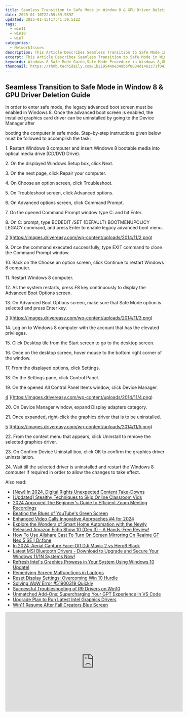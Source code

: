```yaml
---
title: Seamless Transition to Safe Mode in Window 8 & GPU Driver Deletion Guide
date: 2025-01-10T22:55:39.989Z
updated: 2025-01-15T17:41:39.512Z
tags:
  - win11
  - win10
  - win7
categories:
  - NetworkIssues
description: This Article Describes Seamless Transition to Safe Mode in Window 8 & GPU Driver Deletion Guide
excerpt: This Article Describes Seamless Transition to Safe Mode in Window 8 & GPU Driver Deletion Guide
keywords: Windows 8 Safe Mode Guide,Safe Mode Procedure in Windows 8,GPU Driver Deletion for Window 8,Guide to Deleting Windows 8 GPU Driver,How to Enter Safe Mode in Windows 8,Safe Mode Troubleshooting for Windows 8,Deleting Graphics Driver on Windows 8 Computer
thumbnail: https://thmb.techidaily.com/1b2195440e349b5f0884d1401c71f047053f6f52811a1360983fce9511380f91.jpg
---
```


## Seamless Transition to Safe Mode in Window 8 & GPU Driver Deletion Guide

 In order to enter safe mode, the legacy advanced boot screen must be enabled in Windows 8\. Once the advanced boot screen is enabled, the installed graphics card driver can be uninstalled by going to the Device Manager after

 booting the computer in safe mode. Step-by-step instructions given below must be followed to accomplish the task:

  1\. Restart Windows 8 computer and insert Windows 8 bootable media into optical media drive (CD/DVD Drive).

  2\. On the displayed Windows Setup box, click Next.

  3\. On the next page, click Repair your computer.

  4\. On Choose an option screen, click Troubleshoot.

  5\. On Troubleshoot screen, click Advanced options.

  6\. On Advanced options screen, click Command Prompt.

  7\. On the opened Command Prompt window type C: and hit Enter.

  8\. On C: prompt, type BCDEDIT /SET {DEFAULT} BOOTMENUPOLICY LEGACY command, and press Enter to enable legacy advanced boot menu.

 [2](https://images.drivereasy.com/wp-content/uploads/2014/11/2.png) ](https://images.drivereasy.com/wp-content/uploads/2014/11/2.png)

 9\. Once the command executed successfully, type EXIT command to close the Command Prompt window.

  10\. Back on the Choose an option screen, click Continue to restart Windows 8 computer.

 11\. Restart Windows 8 computer.

  12\. As the system restarts, press F8 key continuously to display the Advanced Boot Options screen.

  13\. On Advanced Boot Options screen, make sure that Safe Mode option is selected and press Enter key.

 [3](https://images.drivereasy.com/wp-content/uploads/2014/11/3.png) ](https://images.drivereasy.com/wp-content/uploads/2014/11/3.png)

  14\. Log on to Windows 8 computer with the account that has the elevated privileges.

  15\. Click Desktop tile from the Start screen to go to the desktop screen.

  16\. Once on the desktop screen, hover mouse to the bottom right corner of the window.

  17\. From the displayed options, click Settings.

 18\. On the Settings pane, click Control Panel.

  19\. On the opened All Control Panel Items window, click Device Manager.

[4](https://images.drivereasy.com/wp-content/uploads/2014/11/4.png) ](https://images.drivereasy.com/wp-content/uploads/2014/11/4.png)

 20\. On Device Manager window, expand Display adapters category.

  21\. Once expanded, right-click the graphics driver that is to be uninstalled.

[5](https://images.drivereasy.com/wp-content/uploads/2014/11/5.png) ](https://images.drivereasy.com/wp-content/uploads/2014/11/5.png)

 22\. From the context menu that appears, click Uninstall to remove the selected graphics driver.

  23\. On Confirm Device Uninstall box, click OK to confirm the graphics driver uninstallation.

  24\. Wait till the selected driver is uninstalled and restart the Windows 8 computer if required in order to allow the changes to take effect.

<ins class="adsbygoogle"
     style="display:block"
     data-ad-format="autorelaxed"
     data-ad-client="ca-pub-7571918770474297"
     data-ad-slot="1223367746"></ins>

<ins class="adsbygoogle"
     style="display:block"
     data-ad-client="ca-pub-7571918770474297"
     data-ad-slot="8358498916"
     data-ad-format="auto"
     data-full-width-responsive="true"></ins>

<span class="atpl-alsoreadstyle">Also read:</span>
<div><ul>
<li><a href="https://facebook-videos.techidaily.com/new-in-2024-digital-rights-unexpected-content-take-downs/"><u>[New] In 2024, Digital Rights Unexpected Content Take-Downs</u></a></li>
<li><a href="https://extra-skills.techidaily.com/updated-stealthy-techniques-to-skip-online-classroom-vids/"><u>[Updated] Stealthy Techniques to Skip Online Classroom Vids</u></a></li>
<li><a href="https://remote-screen-capture.techidaily.com/2024-approved-the-beginners-guide-to-efficient-zoom-meeting-recordings/"><u>2024 Approved The Beginner's Guide to Efficient Zoom Meeting Recordings</u></a></li>
<li><a href="https://network-issues.techidaily.com/beating-the-blues-of-youtubes-green-screen/"><u>Beating the Blues of YouTube's Green Screen</u></a></li>
<li><a href="https://on-screen-recording.techidaily.com/enhanced-video-calls-innovative-approaches-4-for-2024/"><u>Enhanced Video Calls Innovative Approaches #4 for 2024</u></a></li>
<li><a href="https://buynow-reviews.techidaily.com/explore-the-wonders-of-smart-home-automation-with-the-newly-released-amazon-echo-show-10-gen-3-a-hands-free-review/"><u>Explore the Wonders of Smart Home Automation with the Newly Released Amazon Echo Show 10 (Gen 3) – A Hands-Free Review!</u></a></li>
<li><a href="https://screen-mirror.techidaily.com/how-to-use-allshare-cast-to-turn-on-screen-mirroring-on-realme-gt-neo-5-se-drfone-by-drfone-android/"><u>How To Use Allshare Cast To Turn On Screen Mirroring On Realme GT Neo 5 SE | Dr.fone</u></a></li>
<li><a href="https://extra-hints.techidaily.com/in-2024-aerial-capture-face-off-dji-mavic-2-vs-hero6-black/"><u>In 2024, Aerial Capture Face-Off DJi Mavic 2 vs Hero6 Black</u></a></li>
<li><a href="https://hardware-updates.techidaily.com/latest-msi-bluetooth-drivers-download-to-upgrade-and-secure-your-windows-111n-systems-now/"><u>Latest MSI Bluetooth Drivers - Download to Upgrade and Secure Your Windows 11/1N Systems Now!</u></a></li>
<li><a href="https://network-issues.techidaily.com/1719974877664-refresh-intels-graphics-prowess-in-your-system-using-windows-10-update/"><u>Refresh Intel's Graphics Prowess in Your System Using Windows 10 Update!</u></a></li>
<li><a href="https://network-issues.techidaily.com/remedying-screen-malfunctions-in-laptops/"><u>Remedying Screen Malfunctions in Laptops</u></a></li>
<li><a href="https://network-issues.techidaily.com/reset-display-settings-overcoming-win-10-hurdle/"><u>Reset Display Settings: Overcoming Win 10 Hurdle</u></a></li>
<li><a href="https://network-issues.techidaily.com/solving-wow-error-51900319-quickly/"><u>Solving WoW Error #51900319 Quickly</u></a></li>
<li><a href="https://network-issues.techidaily.com/successful-troubleshooting-of-r9-drivers-on-win10/"><u>Successful Troubleshooting of R9 Drivers on Win10</u></a></li>
<li><a href="https://tech-haven.techidaily.com/unmatched-add-ons-supercharging-your-gpt-experience-in-vs-code/"><u>Unmatched Add-Ons: Supercharging Your GPT Experience in VS Code</u></a></li>
<li><a href="https://network-issues.techidaily.com/upgrade-plan-to-run-latest-intel-graphics-drivers/"><u>Upgrade Plan to Run Latest Intel Graphics Drivers</u></a></li>
<li><a href="https://network-issues.techidaily.com/win11-resume-after-fall-creators-blue-screen/"><u>Win11 Resume After Fall Creators Blue Screen</u></a></li>
</ul></div>

<!-- affiliate ads begin -->
<iframe width="560" height="315" src="https://www.youtube.com/embed/5FWCFI3f_cs?si=Kt2Onr_E4c616tbH" title="YouTube video player" frameborder="0" allow="accelerometer; autoplay; clipboard-write; encrypted-media; gyroscope; picture-in-picture; web-share" referrerpolicy="strict-origin-when-cross-origin" allowfullscreen></iframe>
<!-- affiliate ads end -->

